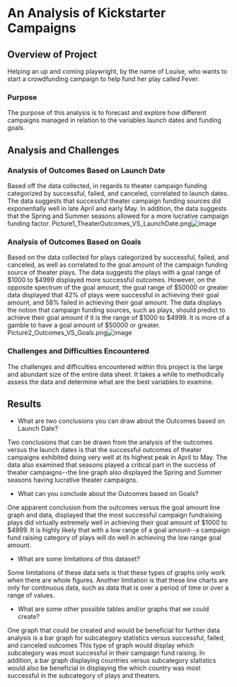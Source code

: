 # An Analysis of Kickstarter Campaigns

## Overview of Project
Helping an up and coming playwright, by the name of Louise, who wants to start a crowdfunding campaign to help fund her play called Fever.

### Purpose
The purpose of this analysis is to forecast and explore how different campaigns managed in relation to the variables launch dates and funding goals.

## Analysis and Challenges


### Analysis of Outcomes Based on Launch Date
Based off the data collected, in regards to theater campaign funding categorized by successful, failed, and canceled, correlated to launch dates. The data suggests that successful theater campaign funding sources did exponentially well in late April and early May. In addition, the data suggests that the Spring and Summer seasons allowed for a more lucrative campaign funding factor.
Picture1_TheaterOutcomes_VS_LaunchDate.png![image](https://user-images.githubusercontent.com/80291340/111894079-15121000-89c5-11eb-8793-aef4f6d270b9.png)


### Analysis of Outcomes Based on Goals
Based on the data collected for plays categorized by successful, failed, and canceled, as well as correlated to the goal amount of the campaign funding source of theater plays. The data suggests the plays with a goal range of $1000 to $4999 displayed more successful outcomes. However, on the opposite spectrum of the goal amount, the goal range of $50000 or greater data displayed that 42% of plays were successful in achieving their goal amount, and 58% failed in achieving their goal amount. The data displays the notion that campaign funding sources, such as plays, should predict to achieve their goal amount if it is the range of $1000 to $4999. It is more of a gamble to have a goal amount of $50000 or greater.
Picture2_Outcomes_VS_Goals.png![image](https://user-images.githubusercontent.com/80291340/111894091-1fcca500-89c5-11eb-8799-c3b8c5acb6be.png)

### Challenges and Difficulties Encountered
The challenges and difficulties encountered within this project is the large and abundant size of the entire data sheet. It takes a while to methodically assess the data and determine what are the best variables to examine.

## Results
- What are two conclusions you can draw about the Outcomes based on Launch Date?

Two conclusions that can be drawn from the analysis of the outcomes versus the launch dates is that the successful outcomes of theater campaigns exhibited doing very well at its highest peak in April to May. The data also examined that seasons played a critical part in the success of theater campaigns--the line graph also displayed the Spring and Summer seasons having lucrative theater campaigns.

- What can you conclude about the Outcomes based on Goals?

One apparent conclusion from the outcomes versus the goal amount line graph and data, displayed that the most successful campaign fundraising plays did virtually extremely well in achieving their goal amount of $1000 to $4999. It is highly likely that with a low range of a goal amount--a campaign fund raising category of plays will do well in achieving the low range goal amount.

- What are some limitations of this dataset?

Some limitations of these data sets is that these types of graphs only work when there are whole figures. Another limitation is that these line charts are only for continuous data, such as data that is over a period of time or over a range of values.

- What are some other possible tables and/or graphs that we could create?

One graph that could be created and would be beneficial for further data analysis is a bar graph for subcategory statistics versus successful, failed, and canceled outcomes This type of graph would display which subcategory was most successful in their campaign fund raising. In addition, a bar graph displaying countries versus subcategory statistics would also be beneficial in displaying the which country was most successful in the subcategory of plays and theaters. 
